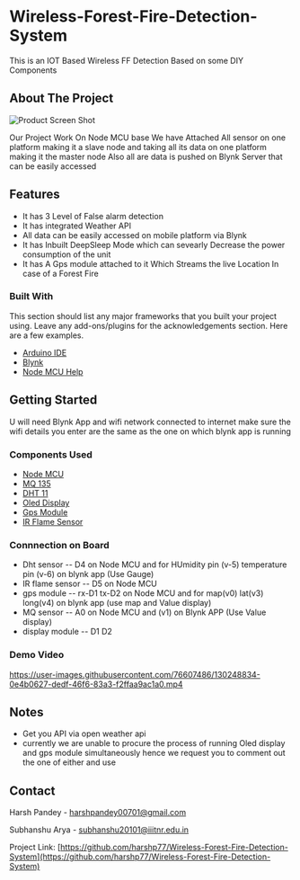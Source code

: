 # Wireless-Forest-Fire-Detection-System
This is an IOT Based Wireless FF Detection Based on some DIY Components

## About The Project

![Product Screen Shot](https://user-images.githubusercontent.com/76607486/127271076-1ae858de-08d4-4c3e-91e1-d1f0a243c81e.jpg)

Our Project Work On Node MCU base We have Attached All sensor on one platform making it a slave node and taking all its data on one platform making it the master node
Also all are data is pushed on Blynk Server that can be easily accessed

## Features
* It has 3 Level of False alarm detection 
* It has integrated Weather API
* All data can be easily accessed on mobile platform via Blynk
* It has Inbuilt DeepSleep Mode which can sevearly Decrease the power consumption of the unit
* It has A Gps module attached to it Which Streams the live Location In case of a Forest Fire

### Built With

This section should list any major frameworks that you built your project using. Leave any add-ons/plugins for the acknowledgements section. Here are a few examples.
* [Arduino IDE](https://www.arduino.cc/en/software/)
* [Blynk](https://blynk.io/)
* [Node MCU Help](https://nodemcu.readthedocs.io/en/release/)

## Getting Started
U will need Blynk App and wifi network connected to internet make sure the wifi details you enter are the same as the one on which blynk app is running  


### Components Used
* [Node MCU](https://robu.in/product/nodemcu-cp2102-board/)
* [MQ 135](https://robu.in/product/mq-135-air-quality-gas-detector-sensor-module-for-arduino/)
* [DHT 11](https://robu.in/product/dht-11-digital-temperature-humidity-sensor/)
* [Oled Display](https://robu.in/product/1-3-inch-i2c-iic-oled-lcd-module-4pin-with-vcc-gnd-white/)
* [Gps Module](https://robu.in/product/ublox-neo-6m-gps-module/)
* [IR Flame Sensor](https://www.pcboard.ca/flame-sensor-module)


### Connnection on Board
* Dht sensor --  D4 on Node MCU and for HUmidity pin (v-5) temperature pin (v-6) on blynk app (Use Gauge)
* IR flame sensor -- D5 on Node MCU
* gps module -- rx-D1 tx-D2 on Node MCU  and for  map(v0)   lat(v3)  long(v4) on blynk app (use map and Value display)
* MQ  sensor -- A0 on Node MCU and  (v1) on Blynk APP (Use Value display)
* display module -- D1 D2

### Demo Video
https://user-images.githubusercontent.com/76607486/130248834-0e4b0627-dedf-46f6-83a3-f2ffaa9ac1a0.mp4

## Notes
* Get you API via open weather api
* currently we are unable to procure the process of running Oled display and gps module simultaneously hence we request you to comment out the one of either and use


## Contact

Harsh Pandey - harshpandey00701@gmail.com  

Subhanshu Arya - subhanshu20101@iiitnr.edu.in

Project Link: [https://github.com/harshp77/Wireless-Forest-Fire-Detection-System](https://github.com/harshp77/Wireless-Forest-Fire-Detection-System)
